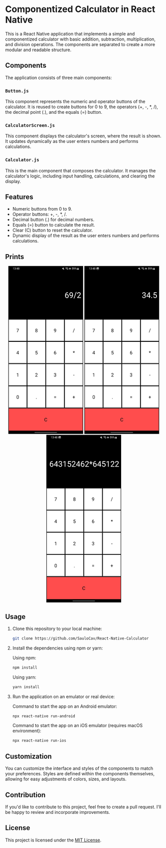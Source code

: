 # Componentized Calculator in React Native

This is a React Native application that implements a simple and componentized calculator with basic addition, subtraction, multiplication, and division operations. The components are separated to create a more modular and readable structure.

## Components

The application consists of three main components:

### `Button.js`

This component represents the numeric and operator buttons of the calculator. It is reused to create buttons for 0 to 9, the operators (+, -, *, /), the decimal point (.), and the equals (=) button.

### `CalculatorScreen.js`

This component displays the calculator's screen, where the result is shown. It updates dynamically as the user enters numbers and performs calculations.

### `Calculator.js`

This is the main component that composes the calculator. It manages the calculator's logic, including input handling, calculations, and clearing the display.

## Features

- Numeric buttons from 0 to 9.
- Operator buttons: +, -, *, /.
- Decimal button (.) for decimal numbers.
- Equals (=) button to calculate the result.
- Clear (C) button to reset the calculator.
- Dynamic display of the result as the user enters numbers and performs calculations.

## Prints
<p align="center">
  <img src="img/01.jpg" width="240" />
  <img src="img/02.jpg" width="240" /> 
  <img src="img/03.jpg" width="240" />
</p>

## Usage

1. Clone this repository to your local machine:

   ```bash
   git clone https://github.com/SauloCav/React-Native-Calculator
   ```

2. Install the dependencies using npm or yarn:

   Using npm:

   ```bash
   npm install
   ```

   Using yarn:

   ```bash
   yarn install
   ```

3. Run the application on an emulator or real device:

   Command to start the app on an Android emulator:

   ```bash
   npx react-native run-android
   ```

   Command to start the app on an iOS emulator (requires macOS environment):

   ```bash
   npx react-native run-ios
   ```

## Customization

You can customize the interface and styles of the components to match your preferences. Styles are defined within the components themselves, allowing for easy adjustments of colors, sizes, and layouts.

## Contribution

If you'd like to contribute to this project, feel free to create a pull request. I'll be happy to review and incorporate improvements.

## License

This project is licensed under the [MIT License](LICENSE).
